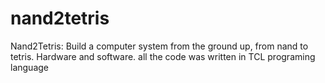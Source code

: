# nand2tetris
Nand2Tetris: Build a computer system from the ground up, from nand to tetris. Hardware and software.
all the code was written in TCL programing language
